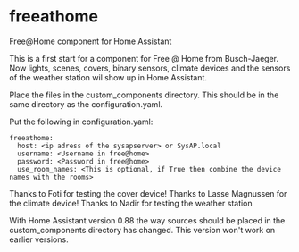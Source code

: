 # freeathome
Free@Home component for Home Assistant

This is a first start for a component for Free @ Home from Busch-Jaeger.
Now lights, scenes, covers, binary sensors, climate devices and the sensors of the weather station wil show up in Home Assistant. 

Place the files in the custom_components directory. This should be in the same directory as the configuration.yaml.

Put the following in configuration.yaml:
``` 
freeathome:
  host: <ip adress of the sysapserver> or SysAP.local  
  username: <Username in free@home>    
  password: <Password in free@home>    
  use_room_names: <This is optional, if True then combine the device names with the rooms>
```  
Thanks to Foti for testing the cover device!
Thanks to Lasse Magnussen for the climate device!
Thanks to Nadir for testing the weather station

With Home Assistant version 0.88 the way sources should be placed in the custom_components directory has changed. 
This version won't work on earlier versions.
